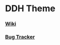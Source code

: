 # DDH Theme

### [Wiki](https://github.com/justinhammack/bigFatNoob-blog/wiki)

### [Bug Tracker](https://github.com/justinhammack/bigFatNoob-blog/issues)